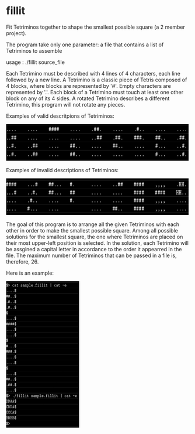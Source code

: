 # fillit
Fit Tetriminos together to shape the smallest possible square (a 2 member project).

The program take only one parameter: a file that contains a list of Tetriminos to assemble

usage : ./fillit source_file

Each Tetrimino must be described with 4 lines of 4 characters, each line followed by a new line.
A Tetrimino is a classic piece of Tetris composed of 4 blocks, where blocks are represented by '#'.
Empty characters are represented by '.'.
Each block of a Tetrimino must touch at least one other block on any of its 4 sides.
A rotated Tetrimino describes a different Tetrimino, this program will not rotate any pieces.

Examples of valid descritpions of Tetriminos:

<img src="valid_tetriminos_example.png" width="500" height="100">

Examples of invalid descriptions of Tetriminos:

<img src="invalid_tetriminos_example.png" width="500" height="100">

The goal of this program is to arrange all the given Tetriminos with each other in order to make the smallest possible square. Among all possible solutions for the smallest square, the one where Tetriminos are placed on their most upper-left position is selected. In the solution, each Tetrimino will be assgined a capital letter in accordance to the order it appearred in the file. The maximum number of Tetriminos that can be passed in a file is, therefore, 26.

Here is an example:

<img src="program_example.png" width="200" height="400">
